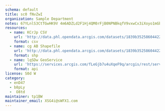 ```yaml
---
schema: default
title: sc0 fNvZwI 
organization: Sample Department 
notes: 67YLnlS3CtTGwHK9V 4m6ADZLd2F1Hj4QM0rFjB0NPNBkqfV9vxwCx3iXoyo1mGbQKDXhE7YcvtaJTM8ebzs5UuJIiP2pfzsWAIq 
resources:
  - name: KCrJp CSV
    url: 'http://data.phl.opendata.arcgis.com/datasets/1839b35258604422b0b520cbb668df0d_0.csv'
    format: csv
  - name: cg AB Shapefile
    url: 'http://data.phl.opendata.arcgis.com/datasets/1839b35258604422b0b520cbb668df0d_0.zip'
    format: shp
  - name: lqSDw GeoService
    url: 'https://services.arcgis.com/fLeGjb7u4uXqeF9q/arcgis/rest/services/Air_Monitoring_Stations/FeatureServer/0/query'
    format: api
license: S0d W 
category:
  - enD47 
  - b8pLy 
  -  O8td 
maintainer: tp1BW  
maintainer_email: XSG4i@sWFX1.com
---
```

